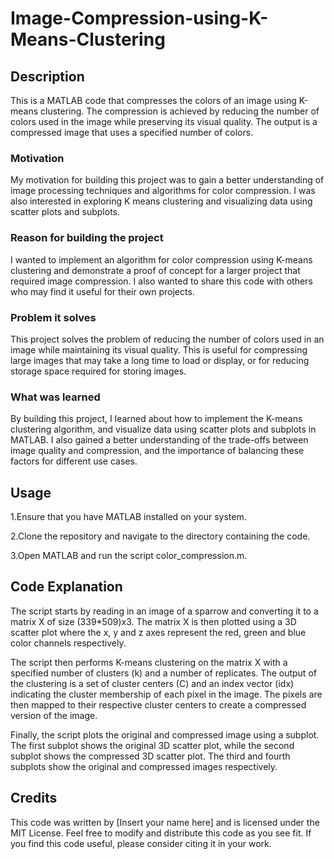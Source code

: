 # Image-Compression-using-K-Means-Clustering

## Description

This is a MATLAB code that compresses the colors of an image using K-means clustering. The compression is achieved by reducing the number of colors used in the image while preserving its visual quality. The output is a compressed image that uses a specified number of colors.

### Motivation
My motivation for building this project was to gain a better understanding of image processing techniques and algorithms for color compression. I was also interested in exploring K means clustering and visualizing data using scatter plots and subplots.

### Reason for building the project
I wanted to implement an algorithm for color compression using K-means clustering and demonstrate a proof of concept for a larger project that required image compression. I also wanted to share this code with others who may find it useful for their own projects.

### Problem it solves
This project solves the problem of reducing the number of colors used in an image while maintaining its visual quality. This is useful for compressing large images that may take a long time to load or display, or for reducing storage space required for storing images.

### What was learned
By building this project, I learned about how to implement the K-means clustering algorithm, and visualize data using scatter plots and subplots in MATLAB. I also gained a better understanding of the trade-offs between image quality and compression, and the importance of balancing these factors for different use cases.


## Usage

1.Ensure that you have MATLAB installed on your system.

2.Clone the repository and navigate to the directory containing the code.

3.Open MATLAB and run the script color_compression.m.

## Code Explanation

The script starts by reading in an image of a sparrow and converting it to a matrix X of size (339*509)x3. The matrix X is then plotted using a 3D scatter plot where the x, y and z axes represent the red, green and blue color channels respectively.

The script then performs K-means clustering on the matrix X with a specified number of clusters (k) and a number of replicates. The output of the clustering is a set of cluster centers (C) and an index vector (idx) indicating the cluster membership of each pixel in the image. The pixels are then mapped to their respective cluster centers to create a compressed version of the image.

Finally, the script plots the original and compressed image using a subplot. The first subplot shows the original 3D scatter plot, while the second subplot shows the compressed 3D scatter plot. The third and fourth subplots show the original and compressed images respectively.

## Credits

This code was written by [Insert your name here] and is licensed under the MIT License. Feel free to modify and distribute this code as you see fit. If you find this code useful, please consider citing it in your work.
